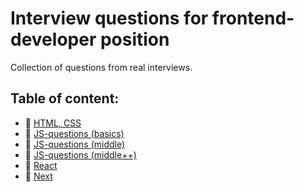 # Interview questions for frontend-developer position
Collection of questions from real interviews.

## Table of content:
- :page_with_curl: [HTML, CSS](./html-css_interview.md)
- :page_with_curl: [JS-questions (basics)](./js_interview_basics.md)
- :page_with_curl: [JS-questions (middle)](./js_interview_middle.md)
- :page_with_curl: [JS-questions (middle++)](./js_interview_middle_plus.md)
- :page_with_curl: [React](./react.md)
- :page_with_curl: [Next](./next.md)